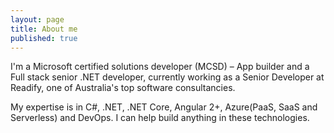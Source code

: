 ```yaml
---
layout: page
title: About me
published: true
---
```

I'm a Microsoft certified solutions developer (MCSD) – App builder and a Full stack senior .NET developer, currently working as a Senior Developer at Readify, one of Australia's top software consultancies.

My expertise is in C#, .NET, .NET Core, Angular 2+, Azure(PaaS, SaaS and Serverless) and DevOps. I can help build anything in these technologies.


